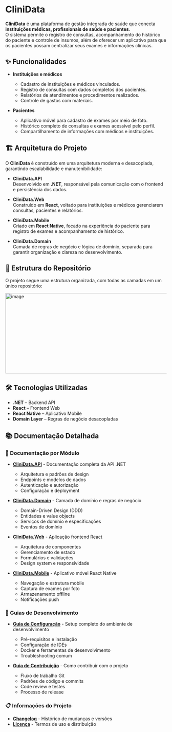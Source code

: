 # CliniData

**CliniData** é uma plataforma de gestão integrada de saúde que conecta **instituições médicas, profissionais de saúde e pacientes**.  
O sistema permite o registro de consultas, acompanhamento do histórico do paciente e controle de insumos, além de oferecer um aplicativo para que os pacientes possam centralizar seus exames e informações clínicas.

## ✨ Funcionalidades

- **Instituições e médicos**
  - Cadastro de instituições e médicos vinculados.
  - Registro de consultas com dados completos dos pacientes.
  - Relatórios de atendimentos e procedimentos realizados.
  - Controle de gastos com materiais.

- **Pacientes**
  - Aplicativo móvel para cadastro de exames por meio de foto.
  - Histórico completo de consultas e exames acessível pelo perfil.
  - Compartilhamento de informações com médicos e instituições.

## 🏗 Arquitetura do Projeto

O **CliniData** é construído em uma arquitetura moderna e desacoplada, garantindo escalabilidade e manutenibilidade:

- **CliniData.API**  
  Desenvolvido em **.NET**, responsável pela comunicação com o frontend e persistência dos dados.

- **CliniData.Web**  
  Construído em **React**, voltado para instituições e médicos gerenciarem consultas, pacientes e relatórios.

- **CliniData.Mobile**  
  Criado em **React Native**, focado na experiência do paciente para registro de exames e acompanhamento de histórico.

- **CliniData.Domain**  
  Camada de regras de negócio e lógica de domínio, separada para garantir organização e clareza no desenvolvimento.

## 📂 Estrutura do Repositório

O projeto segue uma estrutura organizada, com todas as camadas em um único repositório:

<img width="615" height="250" alt="image" src="https://github.com/user-attachments/assets/54b44912-de09-4862-b784-460bf593e1b8" />

## 🛠 Tecnologias Utilizadas

- **.NET** – Backend API
- **React** – Frontend Web
- **React Native** – Aplicativo Mobile
- **Domain Layer** – Regras de negócio desacopladas

## 📚 Documentação Detalhada

### 📖 Documentação por Módulo
- **[CliniData.API](./API/README.md)** - Documentação completa da API .NET
  - Arquitetura e padrões de design
  - Endpoints e modelos de dados
  - Autenticação e autorização
  - Configuração e deployment
  
- **[CliniData.Domain](./Domain/README.md)** - Camada de domínio e regras de negócio
  - Domain-Driven Design (DDD)
  - Entidades e value objects
  - Serviços de domínio e especificações
  - Eventos de domínio
  
- **[CliniData.Web](./Web/README.md)** - Aplicação frontend React
  - Arquitetura de componentes
  - Gerenciamento de estado
  - Formulários e validações
  - Design system e responsividade
  
- **[CliniData.Mobile](./Mobile/README.md)** - Aplicativo móvel React Native
  - Navegação e estrutura mobile
  - Captura de exames por foto
  - Armazenamento offline
  - Notificações push

### 🚀 Guias de Desenvolvimento
- **[Guia de Configuração](./DEVELOPMENT.md)** - Setup completo do ambiente de desenvolvimento
  - Pré-requisitos e instalação
  - Configuração de IDEs
  - Docker e ferramentas de desenvolvimento
  - Troubleshooting comum

- **[Guia de Contribuição](./CONTRIBUTING.md)** - Como contribuir com o projeto
  - Fluxo de trabalho Git
  - Padrões de código e commits
  - Code review e testes
  - Processo de release

### 📋 Informações do Projeto
- **[Changelog](./CHANGELOG.md)** - Histórico de mudanças e versões
- **[Licença](./LICENSE)** - Termos de uso e distribuição
